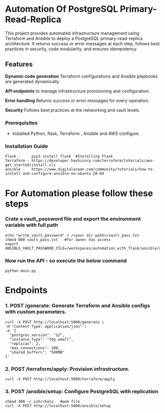 # Automation Of PostgreSQL Primary-Read-Replica 

This project provides automated infrastructure management using Terraform and Ansible to deploy a PostgreSQL primary-read-replica architecture. It returns success or error messages at each step, follows best practices in security, code modularity, and ensures idempotency.


## Features
**Dynamic code generation**   Terraform configurations and Ansible playbooks are generated dynamically.

**API endpoints**  to manage infrastructure provisioning and configuration.

****Error handling****  Returns success or error messages for every operation.

****Security****  Follows best practices at the networking and vault levels.

### Prerequisites
- Installed Python, flask, Terraform , Ansible and AWS configure 

### Installation Guide
```
Flask -     pip3 install flask  #Installing Flask
Terraform - https://developer.hashicorp.com/terraform/tutorials/aws-get-started/install-cli 
ansible -   https://www.digitalocean.com/community/tutorials/how-to-install-and-configure-ansible-on-ubuntu-20-04
```

# For Automation please follow these steps
### Crate a vault_password file and export the environment variable with full path 
```
echo "write_vault_password" > /<your dir path>/vault_pass.txt
chmod 600 vault_pass.txt   #for owner has access
export ANSIBLE_VAULT_PASSWORD_FILE=/workspaces/automation_with_flask/ansible/vault_pass.txt
```

### Now run the API -  so execute the below command

```
python main.py
```

# Endpoints 
### 1. POST /generate: Generate Terraform and Ansible configs with custom parameters.
```
curl -X POST http://localhost:5000/generate \
-H "Content-Type: application/json" \
-d '{
  "postgres_version": "12",
  "instance_type": "t4g.small",
  "replicas": 2,
  "max_connections": 200,
  "shared_buffers": "500MB"
}'
```

### 2. POST /terraform/apply: Provision infrastructure.
```
curl -X POST http://localhost:5000/terraform/apply
```

### 3. POST /ansible/setup: Configure PostgreSQL with replication
```
chmod 400 ~/.ssh/chalo   #pem file
curl -X POST http://localhost:5000/ansible/setup
```
